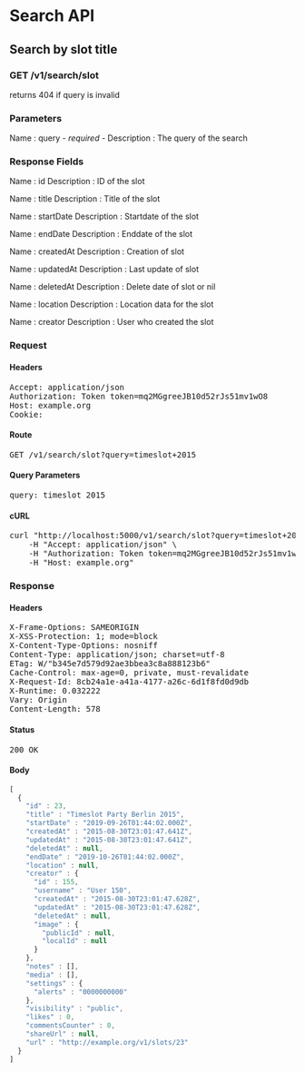 # Search API

## Search by slot title

### GET /v1/search/slot

returns 404 if query is invalid



### Parameters

Name : query *- required -*
Description : The query of the search


### Response Fields

Name : id
Description : ID of the slot

Name : title
Description : Title of the slot

Name : startDate
Description : Startdate of the slot

Name : endDate
Description : Enddate of the slot

Name : createdAt
Description : Creation of slot

Name : updatedAt
Description : Last update of slot

Name : deletedAt
Description : Delete date of slot or nil

Name : location
Description : Location data for the slot

Name : creator
Description : User who created the slot

### Request

#### Headers

<pre>Accept: application/json
Authorization: Token token=mq2MGgreeJB10d52rJs51mv1wO8
Host: example.org
Cookie: </pre>

#### Route

<pre>GET /v1/search/slot?query=timeslot+2015</pre>

#### Query Parameters

<pre>query: timeslot 2015</pre>

#### cURL

<pre class="request">curl &quot;http://localhost:5000/v1/search/slot?query=timeslot+2015&quot; -X GET \
	-H &quot;Accept: application/json&quot; \
	-H &quot;Authorization: Token token=mq2MGgreeJB10d52rJs51mv1wO8&quot; \
	-H &quot;Host: example.org&quot;</pre>

### Response

#### Headers

<pre>X-Frame-Options: SAMEORIGIN
X-XSS-Protection: 1; mode=block
X-Content-Type-Options: nosniff
Content-Type: application/json; charset=utf-8
ETag: W/&quot;b345e7d579d92ae3bbea3c8a888123b6&quot;
Cache-Control: max-age=0, private, must-revalidate
X-Request-Id: 8cb24a1e-a41a-4177-a26c-6d1f8fd0d9db
X-Runtime: 0.032222
Vary: Origin
Content-Length: 578</pre>

#### Status

<pre>200 OK</pre>

#### Body

```javascript
[
  {
    "id" : 23,
    "title" : "Timeslot Party Berlin 2015",
    "startDate" : "2019-09-26T01:44:02.000Z",
    "createdAt" : "2015-08-30T23:01:47.641Z",
    "updatedAt" : "2015-08-30T23:01:47.641Z",
    "deletedAt" : null,
    "endDate" : "2019-10-26T01:44:02.000Z",
    "location" : null,
    "creator" : {
      "id" : 155,
      "username" : "User 150",
      "createdAt" : "2015-08-30T23:01:47.628Z",
      "updatedAt" : "2015-08-30T23:01:47.628Z",
      "deletedAt" : null,
      "image" : {
        "publicId" : null,
        "localId" : null
      }
    },
    "notes" : [],
    "media" : [],
    "settings" : {
      "alerts" : "0000000000"
    },
    "visibility" : "public",
    "likes" : 0,
    "commentsCounter" : 0,
    "shareUrl" : null,
    "url" : "http://example.org/v1/slots/23"
  }
]
```
